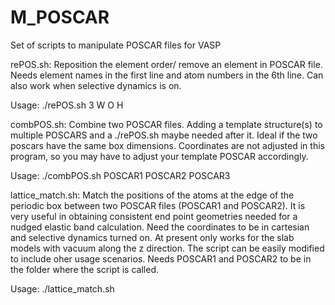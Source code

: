 # M_POSCAR
Set of scripts to manipulate POSCAR files for VASP

rePOS.sh: Reposition the element order/ remove an element in POSCAR file. Needs element names in the first line and atom numbers in the 6th line. Can also work when selective dynamics is on.

Usage: ./rePOS.sh 3 W O H


combPOS.sh: Combine two POSCAR files. Adding a template structure(s) to multiple POSCARS and a ./rePOS.sh maybe needed after it. Ideal if the two poscars have the same box dimensions. Coordinates are not adjusted in this program, so you may have to adjust your template POSCAR accordingly.

Usage: ./combPOS.sh POSCAR1 POSCAR2 POSCAR3


lattice_match.sh: Match the positions of the atoms at the edge of the periodic box between two POSCAR files (POSCAR1 and POSCAR2). It is very useful in obtaining consistent end point geometries needed for a nudged elastic band calculation. Need the coordinates to be in cartesian and selective dynamics turned on. At present only works for the slab models with vacuum along the z direction. The script can be easily modified to include oher usage scenarios. Needs POSCAR1 and POSCAR2 to be in the folder where the script is called.

Usage: ./lattice_match.sh
